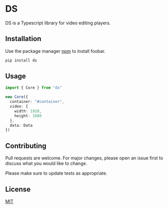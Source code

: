# DS

DS is a Typescript library for video editing players.

## Installation

Use the package manager [npm](https://www.npmjs.com/) to install foobar.

```bash
pip install ds
```

## Usage

```typescript
import { Core } from "ds"

new Core({
  container: "#container",
  video: {
    width: 1920,
    height: 1080
  },
  data: Data
})
```

## Contributing

Pull requests are welcome. For major changes, please open an issue first
to discuss what you would like to change.

Please make sure to update tests as appropriate.

## License

[MIT](https://choosealicense.com/licenses/mit/)